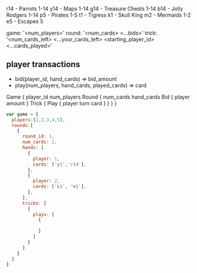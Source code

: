 r14 - Parrots 1-14
y14 - Maps 1-14
g14 - Treasure Chests 1-14
b14 - Jolly Rodgers 1-14
p5  - Pirates 1-5
t1  - Tigress
k1  - Skull King
m2  - Mermaids 1-2
e5  - Escapes 5

game: '<num_players>'
round: '<num_cards> <...bids>'
trick: '<num_cards_left> <...your_cards_left> <starting_player_id> <...cards_played>'

## player transactions
- bid(player_id, hand_cards) => bid_amount
- play(num_players, hand_cards, played_cards) => card


Game {
  player_id
  num_players
  Round {
    num_cards
    hand_cards
    Bid {
      player
      amount
    }
    Trick {
      Play {
        player
        turn
        card
      }
    }
  }
}

```js
var game = {
  players:[1,2,3,4,5],
  rounds:[
    {
      round_id: 1,
      num_cards: 2,
      hands: [
        {
          player: 1,
          cards: ['y1','r14'],
        },
        {
          player: 2,
          cards: ['k1', 'm1'],
        },
      ],
      tricks: [
        {
          plays: [
            {
              
            }
          ]
        }
      ]
    }
  ]
}
```

